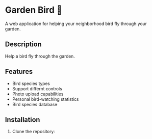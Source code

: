# Garden Bird 🦜

A web application for helping your neighborhood bird fly through your garden.

## Description

Help a bird fly through the garden.

## Features

- Bird species types
- Support differnt controls
- Photo upload capabilities
- Personal bird-watching statistics
- Bird species database

## Installation

1. Clone the repository: